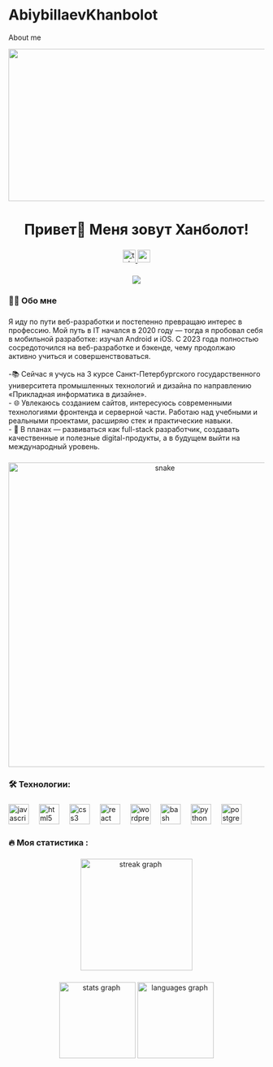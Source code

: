 # AbiybillaevKhanbolot
About me
<br clear="both">

<div align="center">
  <img height="300" width="600" src="https://user-images.githubusercontent.com/74038190/225813708-98b745f2-7d22-48cf-9150-083f1b00d6c9.gif"  />
</div>

###

<h1 align="center">Привет👋 Меня зовут Ханболот!</h1>

###

<div align="center">
  <a href="https://t.me/codingkhan" target="_blank">
    <img src="https://img.shields.io/static/v1?message=Telegram&logo=telegram&label=&color=2CA5E0&logoColor=white&labelColor=&style=for-the-badge" height="25" alt="telegram logo" />
  </a>
  <a href="https://codepen.io/codingkhan" target="_blank">
    <img src="https://img.shields.io/static/v1?message=CodePen&logo=codepen&label=&color=000000&logoColor=white&labelColor=&style=for-the-badge" height="25" alt="codepen logo" />
  </a>
</div>


###

<div align="center">
  <img src="https://visitor-badge.laobi.icu/badge?page_id=filimonovalexey.filimonovalexey&"  />
</div>

###

<h3 align="left">👩‍💻  Обо мне</h3>

###

<p align="left">Я иду по пути веб-разработки и постепенно превращаю интерес в профессию.
Мой путь в IT начался в 2020 году — тогда я пробовал себя в мобильной разработке: изучал Android и iOS.
С 2023 года полностью сосредоточился на веб-разработке и бэкенде, чему продолжаю активно учиться и совершенствоваться.<br><br>-📚 Сейчас я учусь на 3 курсе Санкт-Петербургского государственного университета промышленных технологий и дизайна по направлению «Прикладная информатика в дизайне».<br>- 🌐 Увлекаюсь созданием сайтов, интересуюсь современными технологиями фронтенда и серверной части. Работаю над учебными и реальными проектами, расширяю стек и практические навыки.<br>- 🚀 В планах — развиваться как full-stack разработчик, создавать качественные и полезные digital-продукты, а в будущем выйти на международный уровень.</p>

###

###

<p align="center">
 <img width="600" src="assets/github-snake.svg" alt="snake"/>
</p>

###

<h3 align="left">🛠 Технологии:</h3>

###

<div align="left">
  <img src="https://cdn.jsdelivr.net/gh/devicons/devicon/icons/javascript/javascript-original.svg" height="40" alt="javascript logo"  />
  <img width="12" />
  <img src="https://cdn.jsdelivr.net/gh/devicons/devicon/icons/html5/html5-original.svg" height="40" alt="html5 logo"  />
  <img width="12" />
  <img src="https://cdn.jsdelivr.net/gh/devicons/devicon/icons/css3/css3-original.svg" height="40" alt="css3 logo"  />
  <img width="12" />
  <img src="https://cdn.jsdelivr.net/gh/devicons/devicon/icons/react/react-original.svg" height="40" alt="react logo"  />
  <img width="12" />
  <img src="https://skillicons.dev/icons?i=wordpress" height="40" alt="wordpress logo"  />
  <img width="12" />
  <img src="https://cdn.simpleicons.org/gnubash/4EAA25" height="40" alt="bash logo"  />
  <img width="12" />
  <img src="https://skillicons.dev/icons?i=py" height="40" alt="python logo"  />
  <img width="12" />
  <img src="https://skillicons.dev/icons?i=postgres" height="40" alt="postgresql logo"  />
</div>

###

<h3 align="left">🔥   Моя статистика :</h3>

###

<div align="center">
  <img src="https://streak-stats.demolab.com?user=filimonovalexey&locale=en&mode=daily&theme=dark&hide_border=false&border_radius=5&order=3" height="220" alt="streak graph"  />
</div>

###

<div align="center">
  <img src="https://github-readme-stats.vercel.app/api?username=Khanbolot&hide_title=false&hide_rank=false&show_icons=true&include_all_commits=true&count_private=true&disable_animations=false&theme=dracula&locale=en&hide_border=false&order=1" height="150" alt="stats graph"  />
  <img src="https://github-readme-stats.vercel.app/api/top-langs?username=Khanbolot&locale=en&hide_title=false&layout=compact&card_width=320&langs_count=5&theme=dracula&hide_border=false&order=2" height="150" alt="languages graph"  />
</div>

###
